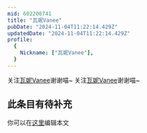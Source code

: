 ```yaml
---
mid: 602200741
title: "瓦妮Vanee"
pubDate: "2024-11-04T11:22:14.429Z"
updatedDate: "2024-11-04T11:22:14.429Z"
profile:
  {
    Nickname: ["瓦妮Vanee"],
  }
---
```


关注[瓦妮Vanee](https://space.bilibili.com/602200741)谢谢喵~ 关注[瓦妮Vanee](https://space.bilibili.com/602200741)谢谢喵~

## 此条目有待补充
你可以在[这里](https://github.com/Yuhanawa/VTuber.ICU/edit/master/src/content/v/瓦妮Vanee/index.md)编辑本文
